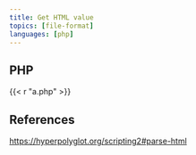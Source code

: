 ```yaml
---
title: Get HTML value
topics: [file-format]
languages: [php]
---
```


## PHP

{{< r "a.php" >}}

## References

<https://hyperpolyglot.org/scripting2#parse-html>
